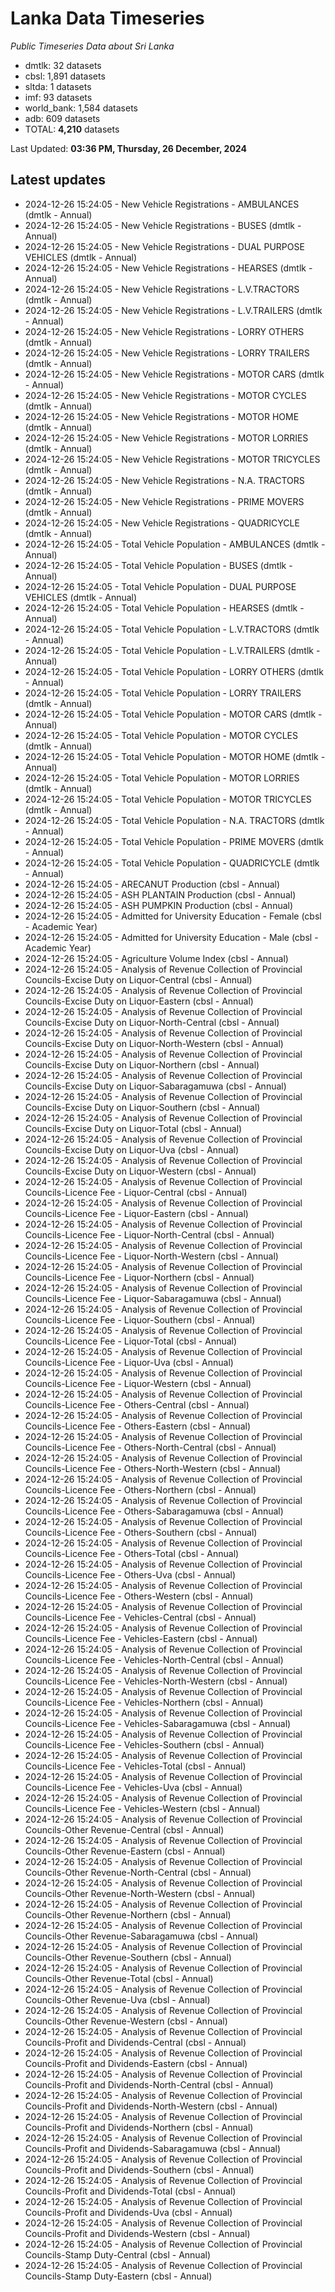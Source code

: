 # Lanka Data Timeseries
*Public Timeseries Data about Sri Lanka*

* dmtlk: 32 datasets
* cbsl: 1,891 datasets
* sltda: 1 datasets
* imf: 93 datasets
* world_bank: 1,584 datasets
* adb: 609 datasets
* TOTAL: **4,210** datasets

Last Updated: **03:36 PM, Thursday, 26 December, 2024**

## Latest updates

* 2024-12-26 15:24:05 - New Vehicle Registrations - AMBULANCES (dmtlk - Annual)
* 2024-12-26 15:24:05 - New Vehicle Registrations - BUSES (dmtlk - Annual)
* 2024-12-26 15:24:05 - New Vehicle Registrations - DUAL PURPOSE VEHICLES (dmtlk - Annual)
* 2024-12-26 15:24:05 - New Vehicle Registrations - HEARSES (dmtlk - Annual)
* 2024-12-26 15:24:05 - New Vehicle Registrations - L.V.TRACTORS (dmtlk - Annual)
* 2024-12-26 15:24:05 - New Vehicle Registrations - L.V.TRAILERS (dmtlk - Annual)
* 2024-12-26 15:24:05 - New Vehicle Registrations - LORRY OTHERS (dmtlk - Annual)
* 2024-12-26 15:24:05 - New Vehicle Registrations - LORRY TRAILERS (dmtlk - Annual)
* 2024-12-26 15:24:05 - New Vehicle Registrations - MOTOR CARS (dmtlk - Annual)
* 2024-12-26 15:24:05 - New Vehicle Registrations - MOTOR CYCLES (dmtlk - Annual)
* 2024-12-26 15:24:05 - New Vehicle Registrations - MOTOR HOME (dmtlk - Annual)
* 2024-12-26 15:24:05 - New Vehicle Registrations - MOTOR LORRIES (dmtlk - Annual)
* 2024-12-26 15:24:05 - New Vehicle Registrations - MOTOR TRICYCLES (dmtlk - Annual)
* 2024-12-26 15:24:05 - New Vehicle Registrations - N.A. TRACTORS (dmtlk - Annual)
* 2024-12-26 15:24:05 - New Vehicle Registrations - PRIME MOVERS (dmtlk - Annual)
* 2024-12-26 15:24:05 - New Vehicle Registrations - QUADRICYCLE (dmtlk - Annual)
* 2024-12-26 15:24:05 - Total Vehicle Population - AMBULANCES (dmtlk - Annual)
* 2024-12-26 15:24:05 - Total Vehicle Population - BUSES (dmtlk - Annual)
* 2024-12-26 15:24:05 - Total Vehicle Population - DUAL PURPOSE VEHICLES (dmtlk - Annual)
* 2024-12-26 15:24:05 - Total Vehicle Population - HEARSES (dmtlk - Annual)
* 2024-12-26 15:24:05 - Total Vehicle Population - L.V.TRACTORS (dmtlk - Annual)
* 2024-12-26 15:24:05 - Total Vehicle Population - L.V.TRAILERS (dmtlk - Annual)
* 2024-12-26 15:24:05 - Total Vehicle Population - LORRY OTHERS (dmtlk - Annual)
* 2024-12-26 15:24:05 - Total Vehicle Population - LORRY TRAILERS (dmtlk - Annual)
* 2024-12-26 15:24:05 - Total Vehicle Population - MOTOR CARS (dmtlk - Annual)
* 2024-12-26 15:24:05 - Total Vehicle Population - MOTOR CYCLES (dmtlk - Annual)
* 2024-12-26 15:24:05 - Total Vehicle Population - MOTOR HOME (dmtlk - Annual)
* 2024-12-26 15:24:05 - Total Vehicle Population - MOTOR LORRIES (dmtlk - Annual)
* 2024-12-26 15:24:05 - Total Vehicle Population - MOTOR TRICYCLES (dmtlk - Annual)
* 2024-12-26 15:24:05 - Total Vehicle Population - N.A. TRACTORS (dmtlk - Annual)
* 2024-12-26 15:24:05 - Total Vehicle Population - PRIME MOVERS (dmtlk - Annual)
* 2024-12-26 15:24:05 - Total Vehicle Population - QUADRICYCLE (dmtlk - Annual)
* 2024-12-26 15:24:05 - ARECANUT Production (cbsl - Annual)
* 2024-12-26 15:24:05 - ASH PLANTAIN Production (cbsl - Annual)
* 2024-12-26 15:24:05 - ASH PUMPKIN Production (cbsl - Annual)
* 2024-12-26 15:24:05 - Admitted for University Education - Female (cbsl - Academic Year)
* 2024-12-26 15:24:05 - Admitted for University Education - Male (cbsl - Academic Year)
* 2024-12-26 15:24:05 - Agriculture Volume Index (cbsl - Annual)
* 2024-12-26 15:24:05 - Analysis of Revenue Collection of Provincial Councils-Excise Duty on Liquor-Central (cbsl - Annual)
* 2024-12-26 15:24:05 - Analysis of Revenue Collection of Provincial Councils-Excise Duty on Liquor-Eastern (cbsl - Annual)
* 2024-12-26 15:24:05 - Analysis of Revenue Collection of Provincial Councils-Excise Duty on Liquor-North-Central (cbsl - Annual)
* 2024-12-26 15:24:05 - Analysis of Revenue Collection of Provincial Councils-Excise Duty on Liquor-North-Western (cbsl - Annual)
* 2024-12-26 15:24:05 - Analysis of Revenue Collection of Provincial Councils-Excise Duty on Liquor-Northern (cbsl - Annual)
* 2024-12-26 15:24:05 - Analysis of Revenue Collection of Provincial Councils-Excise Duty on Liquor-Sabaragamuwa (cbsl - Annual)
* 2024-12-26 15:24:05 - Analysis of Revenue Collection of Provincial Councils-Excise Duty on Liquor-Southern (cbsl - Annual)
* 2024-12-26 15:24:05 - Analysis of Revenue Collection of Provincial Councils-Excise Duty on Liquor-Total (cbsl - Annual)
* 2024-12-26 15:24:05 - Analysis of Revenue Collection of Provincial Councils-Excise Duty on Liquor-Uva (cbsl - Annual)
* 2024-12-26 15:24:05 - Analysis of Revenue Collection of Provincial Councils-Excise Duty on Liquor-Western (cbsl - Annual)
* 2024-12-26 15:24:05 - Analysis of Revenue Collection of Provincial Councils-Licence Fee - Liquor-Central (cbsl - Annual)
* 2024-12-26 15:24:05 - Analysis of Revenue Collection of Provincial Councils-Licence Fee - Liquor-Eastern (cbsl - Annual)
* 2024-12-26 15:24:05 - Analysis of Revenue Collection of Provincial Councils-Licence Fee - Liquor-North-Central (cbsl - Annual)
* 2024-12-26 15:24:05 - Analysis of Revenue Collection of Provincial Councils-Licence Fee - Liquor-North-Western (cbsl - Annual)
* 2024-12-26 15:24:05 - Analysis of Revenue Collection of Provincial Councils-Licence Fee - Liquor-Northern (cbsl - Annual)
* 2024-12-26 15:24:05 - Analysis of Revenue Collection of Provincial Councils-Licence Fee - Liquor-Sabaragamuwa (cbsl - Annual)
* 2024-12-26 15:24:05 - Analysis of Revenue Collection of Provincial Councils-Licence Fee - Liquor-Southern (cbsl - Annual)
* 2024-12-26 15:24:05 - Analysis of Revenue Collection of Provincial Councils-Licence Fee - Liquor-Total (cbsl - Annual)
* 2024-12-26 15:24:05 - Analysis of Revenue Collection of Provincial Councils-Licence Fee - Liquor-Uva (cbsl - Annual)
* 2024-12-26 15:24:05 - Analysis of Revenue Collection of Provincial Councils-Licence Fee - Liquor-Western (cbsl - Annual)
* 2024-12-26 15:24:05 - Analysis of Revenue Collection of Provincial Councils-Licence Fee - Others-Central (cbsl - Annual)
* 2024-12-26 15:24:05 - Analysis of Revenue Collection of Provincial Councils-Licence Fee - Others-Eastern (cbsl - Annual)
* 2024-12-26 15:24:05 - Analysis of Revenue Collection of Provincial Councils-Licence Fee - Others-North-Central (cbsl - Annual)
* 2024-12-26 15:24:05 - Analysis of Revenue Collection of Provincial Councils-Licence Fee - Others-North-Western (cbsl - Annual)
* 2024-12-26 15:24:05 - Analysis of Revenue Collection of Provincial Councils-Licence Fee - Others-Northern (cbsl - Annual)
* 2024-12-26 15:24:05 - Analysis of Revenue Collection of Provincial Councils-Licence Fee - Others-Sabaragamuwa (cbsl - Annual)
* 2024-12-26 15:24:05 - Analysis of Revenue Collection of Provincial Councils-Licence Fee - Others-Southern (cbsl - Annual)
* 2024-12-26 15:24:05 - Analysis of Revenue Collection of Provincial Councils-Licence Fee - Others-Total (cbsl - Annual)
* 2024-12-26 15:24:05 - Analysis of Revenue Collection of Provincial Councils-Licence Fee - Others-Uva (cbsl - Annual)
* 2024-12-26 15:24:05 - Analysis of Revenue Collection of Provincial Councils-Licence Fee - Others-Western (cbsl - Annual)
* 2024-12-26 15:24:05 - Analysis of Revenue Collection of Provincial Councils-Licence Fee - Vehicles-Central (cbsl - Annual)
* 2024-12-26 15:24:05 - Analysis of Revenue Collection of Provincial Councils-Licence Fee - Vehicles-Eastern (cbsl - Annual)
* 2024-12-26 15:24:05 - Analysis of Revenue Collection of Provincial Councils-Licence Fee - Vehicles-North-Central (cbsl - Annual)
* 2024-12-26 15:24:05 - Analysis of Revenue Collection of Provincial Councils-Licence Fee - Vehicles-North-Western (cbsl - Annual)
* 2024-12-26 15:24:05 - Analysis of Revenue Collection of Provincial Councils-Licence Fee - Vehicles-Northern (cbsl - Annual)
* 2024-12-26 15:24:05 - Analysis of Revenue Collection of Provincial Councils-Licence Fee - Vehicles-Sabaragamuwa (cbsl - Annual)
* 2024-12-26 15:24:05 - Analysis of Revenue Collection of Provincial Councils-Licence Fee - Vehicles-Southern (cbsl - Annual)
* 2024-12-26 15:24:05 - Analysis of Revenue Collection of Provincial Councils-Licence Fee - Vehicles-Total (cbsl - Annual)
* 2024-12-26 15:24:05 - Analysis of Revenue Collection of Provincial Councils-Licence Fee - Vehicles-Uva (cbsl - Annual)
* 2024-12-26 15:24:05 - Analysis of Revenue Collection of Provincial Councils-Licence Fee - Vehicles-Western (cbsl - Annual)
* 2024-12-26 15:24:05 - Analysis of Revenue Collection of Provincial Councils-Other Revenue-Central (cbsl - Annual)
* 2024-12-26 15:24:05 - Analysis of Revenue Collection of Provincial Councils-Other Revenue-Eastern (cbsl - Annual)
* 2024-12-26 15:24:05 - Analysis of Revenue Collection of Provincial Councils-Other Revenue-North-Central (cbsl - Annual)
* 2024-12-26 15:24:05 - Analysis of Revenue Collection of Provincial Councils-Other Revenue-North-Western (cbsl - Annual)
* 2024-12-26 15:24:05 - Analysis of Revenue Collection of Provincial Councils-Other Revenue-Northern (cbsl - Annual)
* 2024-12-26 15:24:05 - Analysis of Revenue Collection of Provincial Councils-Other Revenue-Sabaragamuwa (cbsl - Annual)
* 2024-12-26 15:24:05 - Analysis of Revenue Collection of Provincial Councils-Other Revenue-Southern (cbsl - Annual)
* 2024-12-26 15:24:05 - Analysis of Revenue Collection of Provincial Councils-Other Revenue-Total (cbsl - Annual)
* 2024-12-26 15:24:05 - Analysis of Revenue Collection of Provincial Councils-Other Revenue-Uva (cbsl - Annual)
* 2024-12-26 15:24:05 - Analysis of Revenue Collection of Provincial Councils-Other Revenue-Western (cbsl - Annual)
* 2024-12-26 15:24:05 - Analysis of Revenue Collection of Provincial Councils-Profit and Dividends-Central (cbsl - Annual)
* 2024-12-26 15:24:05 - Analysis of Revenue Collection of Provincial Councils-Profit and Dividends-Eastern (cbsl - Annual)
* 2024-12-26 15:24:05 - Analysis of Revenue Collection of Provincial Councils-Profit and Dividends-North-Central (cbsl - Annual)
* 2024-12-26 15:24:05 - Analysis of Revenue Collection of Provincial Councils-Profit and Dividends-North-Western (cbsl - Annual)
* 2024-12-26 15:24:05 - Analysis of Revenue Collection of Provincial Councils-Profit and Dividends-Northern (cbsl - Annual)
* 2024-12-26 15:24:05 - Analysis of Revenue Collection of Provincial Councils-Profit and Dividends-Sabaragamuwa (cbsl - Annual)
* 2024-12-26 15:24:05 - Analysis of Revenue Collection of Provincial Councils-Profit and Dividends-Southern (cbsl - Annual)
* 2024-12-26 15:24:05 - Analysis of Revenue Collection of Provincial Councils-Profit and Dividends-Total (cbsl - Annual)
* 2024-12-26 15:24:05 - Analysis of Revenue Collection of Provincial Councils-Profit and Dividends-Uva (cbsl - Annual)
* 2024-12-26 15:24:05 - Analysis of Revenue Collection of Provincial Councils-Profit and Dividends-Western (cbsl - Annual)
* 2024-12-26 15:24:05 - Analysis of Revenue Collection of Provincial Councils-Stamp Duty-Central (cbsl - Annual)
* 2024-12-26 15:24:05 - Analysis of Revenue Collection of Provincial Councils-Stamp Duty-Eastern (cbsl - Annual)